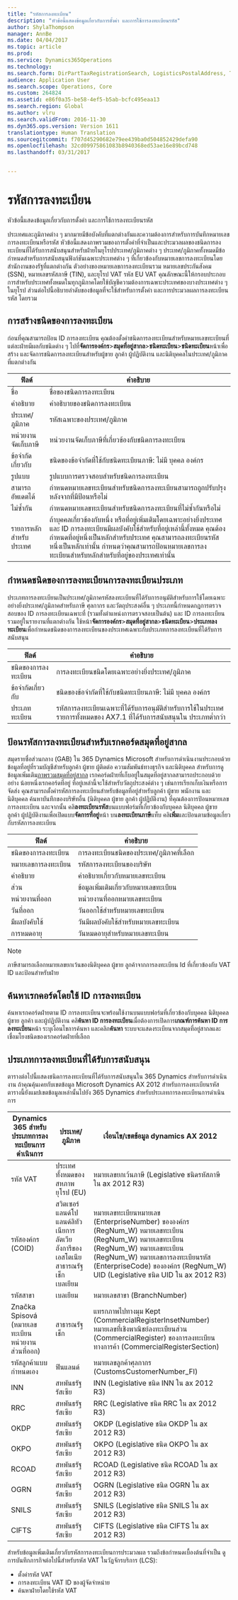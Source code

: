 ```yaml
---
title: "รหัสการลงทะเบียน"
description: "หัวข้อนี้แสดงข้อมูลเกี่ยวกับการตั้งค่า และการใช้การลงทะเบียนรหัส"
author: ShylaThompson
manager: AnnBe
ms.date: 04/04/2017
ms.topic: article
ms.prod: 
ms.service: Dynamics365Operations
ms.technology: 
ms.search.form: DirPartTaxRegistrationSearch, LogisticsPostalAddress, TaxRegistrationLegislationTypes, TaxRegistrationType
audience: Application User
ms.search.scope: Operations, Core
ms.custom: 264824
ms.assetid: e86f0a35-be58-4ef5-b5ab-bcfc495eaa13
ms.search.region: Global
ms.author: vlru
ms.search.validFrom: 2016-11-30
ms.dyn365.ops.version: Version 1611
translationtype: Human Translation
ms.sourcegitcommit: f707d45290682e79ee439ba0d504852429defa90
ms.openlocfilehash: 32cd09975861083b8940368ed53ae16e89bcd748
ms.lasthandoff: 03/31/2017


---
```


# <a name="registration-ids"></a>รหัสการลงทะเบียน

หัวข้อนี้แสดงข้อมูลเกี่ยวกับการตั้งค่า และการใช้การลงทะเบียนรหัส

ประเทศและภูมิภาคต่าง ๆ มากมายมีข้อบังคับที่แตกต่างกันและความต้องการสำหรับการบันทึกหมายเลขการลงทะเบียนหรือรหัส หัวข้อนี้แสดงภาพรวมของการตั้งค่าที่จำเป็นและประมวลผลของชนิดการลงทะเบียนที่ได้รับการสนับสนุนสำหรับฝ่ายในยุโรปประเทศ/ภูมิภาคต่าง ๆ ประเทศ/ภูมิภาคทั้งหมดมีข้อกำหนดสำหรับการสนับสนุนฟังก์ชันเฉพาะประเทศต่าง ๆ ที่เกี่ยวข้องกับหมายเลขการลงทะเบียนโดยสำนักงานของรัฐที่แตกต่างกัน ตัวอย่างของหมายเลขการลงทะเบียนรวม หมายเลขประกันสังคม (SSN), หมายเลขรหัสภาษี (TIN), และยุโรป VAT รหัส EU VAT คุณลักษณะนี้ให้กรอบประกอบการสำหรับประเทศทั้งหมดในทุกภูมิภาคโดยใช้บัญชีความต้องการเฉพาะประเทศของบางประเทศต่าง ๆ ในยุโรป ส่วนต่อไปนี้อธิบายลำดับของข้อมูลที่จะใช้สำหรับการตั้งค่า และการประมวลผลการลงทะเบียนรหัส โดยรวม

## <a name="registration-type-creation"></a>การสร้างชนิดของการลงทะเบียน
ก่อนที่คุณสามารถป้อน ID การลงทะเบียน คุณต้องตั้งค่าชนิดการลงทะเบียนสำหรับหมายเลขทะเบียนที่แต่ละฝ่ายมีผลกับชนิดต่าง ๆ ไปที่**จัดการองค์กร**&gt;**สมุดที่อยู่สากล**&gt;**ชนิดทะเบียน**&gt;**ชนิดทะเบียน**หน้าเพื่อสร้าง และจัดการชนิดการลงทะเบียนสำหรับผู้ขาย ลูกค้า ผู้ปฏิบัติงาน และนิติบุคคลในประเทศ/ภูมิภาคที่แตกต่างกัน

|ฟิลด์                 |คำอธิบาย      |
|------------------------------|----------------------------|                                                                           
| ชื่อ                | ชื่อของชนิดการลงทะเบียน |                                                                           
| คำอธิบาย         | คำอธิบายของชนิดการลงทะเบียน |
| ประเทศ/ภูมิภาค      | รหัสเฉพาะของประเทศ/ภูมิภาค|
| หน่วยงานจัดเก็บภาษี       | หน่วยงานจัดเก็บภาษีที่เกี่ยวข้องกับชนิดการลงทะเบียน|
| ข้อจำกัดเกี่ยวกับ       | ชนิดของข้อจำกัดที่ใช้กับชนิดทะเบียนภาษี: ไม่มี บุคคล องค์กร|
| รูปแบบ              | รูปแบบการตรวจสอบสำหรับชนิดการลงทะเบียน|
| สามารถอัพเดตได้      | กำหนดหมายเลขทะเบียนสำหรับชนิดการลงทะเบียนสามารถถูกปรับปรุงหลังจากที่มีป้อนหรือไม่|
| ไม่ซ้ำกัน              | กำหนดหมายเลขทะเบียนสำหรับชนิดการลงทะเบียนที่ไม่ซ้ำกันหรือไม่ |
| รายการหลักสำหรับประเทศ | ถ้าบุคคลเกี่ยวข้องกับหนึ่ง หรือที่อยู่เพิ่มเติมโดยเฉพาะอย่างยิ่งประเทศและ ID การลงทะเบียนมีผลบังคับใช้สำหรับที่อยู่เหล่านี้ทั้งหมด คุณต้องกำหนดที่อยู่หนึ่งเป็นหลักสำหรับประเทศ คุณสามารถลงทะเบียนรหัสหนึ่งเป็นหลักเท่านั้น กำหนดว่าคุณสามารถป้อนหมายเลขการลงทะเบียนสำหรับหลักสำหรับที่อยู่ของประเทศเท่านั้น |

## <a name="assign-a-registration-type-to-a-registration-category"></a>กำหนดชนิดของการลงทะเบียนการลงทะเบียนประเภท
ประเภทการลงทะเบียนเป็นประเทศ/ภูมิภาครหัสลงทะเบียนที่ได้รับการอนุมัติสำหรับการใช้โดยเฉพาะอย่างยิ่งประเทศ/ภูมิภาคสำหรับภาษี ศุลกากร และวัตถุประสงค์อื่น ๆ ประเภทนี้กำหนดกฎการตรวจสอบของ ID การลงทะเบียนเฉพาะที่ (รวมทั้งตำแหน่งการตรวจสอบเป็นต้น) และ ID การลงทะเบียนรวมอยู่ในรายงานที่แตกต่างกัน ใช้หน้า**จัดการองค์กร**&gt;**สมุดที่อยู่สากล**&gt;**ชนิดทะเบียน**&gt;**ประเภทลงทะเบียน**เพื่อกำหนดชนิดของการลงทะเบียนของประเทศเฉพาะกับประเภทการลงทะเบียนที่ได้รับการสนับสนุน

| ฟิลด์            | คำอธิบาย|
|-----------------------|----------------|
| ชนิดของการลงทะเบียน     | การลงทะเบียนชนิดโดยเฉพาะอย่างยิ่งประเทศ/ภูมิภาค|
| ข้อจำกัดเกี่ยวกับ         | ชนิดของข้อจำกัดที่ใช้กับชนิดทะเบียนภาษี: ไม่มี บุคคล องค์กร|
| ประเภททะเบียน | รหัสการลงทะเบียนเฉพาะที่ได้รับการอนุมัติสำหรับการใช้ในประเทศ รายการทั้งหมดของ AX7.1 ที่ได้รับการสนับสนุนใน ประเภทต่ำกว่า |

## <a name="enter-registration-ids-for-global-address-book-records"></a>ป้อนรหัสการลงทะเบียนสำหรับเรกคอร์ดสมุดที่อยู่สากล
สมุดรายชื่อส่วนกลาง (GAB) ใน 365 Dynamics Microsoft สำหรับการดำเนินงานประกอบด้วยข้อมูลที่อยู่ที่รวมบัญชีสำหรับลูกค้า ผู้ขาย ผู้ติดต่อ ความสัมพันธ์ทางธุรกิจ และนิติบุคคล สำหรับการดูข้อมูลเพิ่มเติม[ภาพรวมสมุดที่อยู่สากล](/dynamics365/operations/organization-administration/overview-global-address-book) เรกคอร์ดฝ่ายที่เก็บอยู่ในสมุดที่อยู่สากลสามารถประกอบด้วยอย่าง น้อยหนึ่งเรกคอร์ดที่อยู่ ที่อยู่เหล่านี้จะใช้สำหรับวัตถุประสงค์ต่าง ๆ เช่นการเรียกเก็บเงินหรือการจัดส่ง คุณสามารถตั้งค่ารหัสการลงทะเบียนสำหรับข้อมูลที่อยู่สำหรับลูกค้า ผู้ขาย พนักงาน และนิติบุคคล ค้นหาบันทึกของบริษัทอื่น (นิติบุคคล ผู้ขาย ลูกค้า ผู้ปฏิบัติงาน) ที่คุณต้องการป้อนหมายเลขการลงทะเบียน และจากนั้น คลิ**ลงทะเบียนรหัส**บนแบบฟอร์มที่เกี่ยวข้องกับบุคคล นิติบุคคล ผู้ขาย ลูกค้า ผู้ปฏิบัติงานเพื่อเปิดแบบ**จัดการที่อยู่**หน้า บน**ลงทะเบียนภาษี**แท็บ คลิ**เพิ่ม**และป้อนตามข้อมูลเกี่ยวกับรหัสการลงทะเบียน

|ฟิลด์                |คำอธิบาย                                                |
|---------------------|-----------------------------------------------------------|
| ชนิดของการลงทะเบียน   | การลงทะเบียนชนิดของประเทศ/ภูมิภาคที่เลือก     |
| หมายเลขการลงทะเบียน | รหัสการลงทะเบียนของบริษัท                                |
| คำอธิบาย         | คำอธิบายเกี่ยวกับหมายเลขทะเบียน               |
| ส่วน             | ข้อมูลเพิ่มเติมเกี่ยวกับหมายเลขทะเบียน |
| หน่วยงานที่ออก      | หน่วยงานที่ออกหมายเลขทะเบียน        |
| วันที่ออก         | วันออกใช้สำหรับหมายเลขทะเบียน              |
| มีผลบังคับใช้           | วันมีผลบังคับใช้สำหรับหมายเลขทะเบียน           |
| การหมดอายุ          | วันหมดอายุสำหรับหมายเลขทะเบียน          |

> [!NOTE]
> ภาษีสามารถเลือกหมายเลขยกเว้นของนิติบุคคล ผู้ขาย ลูกค้าจากการลงทะเบียน Id ที่เกี่ยวข้องกับ VAT ID และป้อนสำหรับฝ่าย

## <a name="search-for-records-by-registration-id"></a>ค้นหาเรกคอร์ดโดยใช้ ID การลงทะเบียน
ค้นหาเรกคอร์ดฝ่ายตาม ID การลงทะเบียนจะพร้อมใช้งานบนแบบฟอร์มที่เกี่ยวข้องกับบุคคล นิติบุคคล ผู้ขาย ลูกค้า และผู้ปฏิบัติงาน คลิ**ค้นหา ID การลงทะเบียน**เมื่อต้องการเปิดการ**เกณฑ์การค้นหา ID การลงทะเบียน**หน้า ระบุเงื่อนไขการค้นหา และคลิก**ค้นหา** ระบบจะแสดงระเบียนจากสมุดที่อยู่สากลและเชื่อมโยงชนิดของเรกคอร์ดฝ่ายที่เลือก

## <a name="supported-registration-categories"></a>ประเภทการลงทะเบียนที่ได้รับการสนับสนุน
ตารางต่อไปนี้แสดงชนิดการลงทะเบียนที่ได้รับการสนับสนุนใน 365 Dynamics สำหรับการดำเนินงาน ถ้าคุณคุ้นเคยกับเขตข้อมูล Microsoft Dynamics AX 2012 สำหรับการลงทะเบียนรหัส ตารางนี้ยังแมปเขตข้อมูลเหล่านั้นไปยัง 365 Dynamics สำหรับประเภทการลงทะเบียนการดำเนินการ

| Dynamics 365 สำหรับประเภทการลงทะเบียนการดำเนินการ         |ประเทศ/ภูมิภาค  | เงื่อนไข/เขตข้อมูล dynamics AX 2012|
|---------------------------------------------------------------|---------------------|---------------------------------|
| รหัส VAT                                                        | ประเทศทั้งหมดของสหภาพยุโรป (EU)|  หมายเลขยกเว้นภาษี (Legislative ชนิดรหัสภาษีใน ax 2012 R3)|
| รหัสองค์กร (COID)                                          | สวิตเซอร์แลนด์โปแลนด์ลิทัวเนียการลัตเวียฮังการีของเอสโตเนียสาธารณรัฐเช็กเบลเยียม | หมายเลขทะเบียนหมายเลข (EnterpriseNumber) ขององค์กร (RegNum\_W) หมายเลขทะเบียน (RegNum\_W) หมายเลขทะเบียน (RegNum\_W) หมายเลขทะเบียน (RegNum\_W) หมายเลขการลงทะเบียนรหัส (EnterpriseCode) ขององค์กร (RegNum\_W) UID (Legislative ชนิด UID ใน ax 2012 R3) |
| รหัสสาขา                                                     | เบลเยียม            | หมายเลขสาขา (BranchNumber)|
| Značka Spisová (หมายเลขทะเบียน หน่วยงาน ส่วนที่ออก) | สาธารณรัฐเช็ก     | แทรกภาพไปทางมุม Kept (CommercialRegisterInsetNumber) หมายเลขที่เชิงพาณิชย์ลงทะเบียนส่วน (CommercialRegister) ของการลงทะเบียนทางการค้า (CommercialRegisterSection)|
| รหัสลูกค้าแบบกำหนดเอง                                           | ฟินแลนด์ | หมายเลขลูกค้าศุลกากร (CustomsCustomerNumber\_FI)|
| INN                                                           | สหพันธรัฐรัสเซีย| INN (Legislative ชนิด INN ใน ax 2012 R3)|
| RRC                                                           | สหพันธรัฐรัสเซีย| RRC (Legislative ชนิด RRC ใน ax 2012 R3)|
| OKDP                                                          | สหพันธรัฐรัสเซีย| OKDP (Legislative ชนิด OKDP ใน ax 2012 R3)|
| OKPO                                                          | สหพันธรัฐรัสเซีย| OKPO (Legislative ชนิด OKPO ใน ax 2012 R3)|
| RCOAD                                                         | สหพันธรัฐรัสเซีย| RCOAD (Legislative ชนิด RCOAD ใน ax 2012 R3)|
| OGRN                                                          | สหพันธรัฐรัสเซีย| OGRN (Legislative ชนิด OGRN ใน ax 2012 R3) |
| SNILS                                                         | สหพันธรัฐรัสเซีย| SNILS (Legislative ชนิด SNILS ใน ax 2012 R3)|
| CIFTS                                                         | สหพันธรัฐรัสเซีย| CIFTS (Legislative ชนิด CIFTS ใน ax 2012 R3)|

สำหรับข้อมูลเพิ่มเติมเกี่ยวกับรหัสการลงทะเบียนการประมวลผล รวมถึงข้อกำหนดเบื้องต้นที่จำเป็น ดูการบันทึกภารกิจต่อไปนี้สำหรับรหัส VAT ในวัฏจักรบริการ (LCS):

-   ตั้งค่ารหัส VAT
-   การลงทะเบียน VAT ID ของผู้จัดจำหน่าย
-    ค้นหาฝ่ายโดยใช้รหัส VAT



